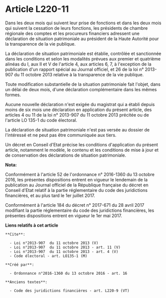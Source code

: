 # Article L220-11

Dans les deux mois qui suivent leur prise de fonctions et dans les deux mois qui suivent la cessation de leurs fonctions, les
présidents de chambre régionale des comptes et les procureurs financiers adressent une déclaration de situation patrimoniale
au président de la Haute Autorité pour la transparence de la vie publique.

La déclaration de situation patrimoniale est établie, contrôlée et sanctionnée dans les conditions et selon les modalités
prévues aux premier et quatrième alinéas du I, aux II et V de l'article 4, aux articles 6, 7, à l'exception de la publication
d'un rapport spécial au Journal officiel, et 26 de la loi n° 2013-907 du 11 octobre 2013 relative à la transparence de la vie
publique.

Toute modification substantielle de la situation patrimoniale fait l'objet, dans un délai de deux mois, d'une déclaration
complémentaire dans les mêmes formes.

Aucune nouvelle déclaration n'est exigée du magistrat qui a établi depuis moins de six mois une déclaration en application du
présent article, des articles 4 ou 11 de la loi n° 2013-907 du 11 octobre 2013 précitée ou de l'article LO 135-1 du code
électoral.

La déclaration de situation patrimoniale n'est pas versée au dossier de l'intéressé et ne peut pas être communiquée aux
tiers.

Un décret en Conseil d'Etat précise les conditions d'application du présent article, notamment le modèle, le contenu et les
conditions de mise à jour et de conservation des déclarations de situation patrimoniale.

**Nota:**

Conformément à l'article 52 de l'ordonnance n° 2016-1360 du 13 octobre 2016, les présentes dispositions entrent en vigueur le
lendemain de la publication au Journal officiel de la République française du décret en Conseil d'Etat relatif à la partie
réglementaire du code des juridictions financières, et au plus tard le 1er juillet 2017.

Conformément à l'article 184 du décret n° 2017-671 du 28 avril 2017 modifiant la partie réglementaire du code des
juridictions financières, les présentes dispositions entrent en vigueur le 1er mai 2017.

**Liens relatifs à cet article**

	**Cite**:

	  - Loi n°2013-907  du 11 octobre 2013 (V)
	  - Loi n°2013-907  du 11 octobre 2013 - art. 11 (V)
	  - Loi n°2013-907  du 11 octobre 2013 - art. 4 (V)
	  - Code électoral - art. LO135-1 (M)

	**Créé par**:

	  - Ordonnance n°2016-1360 du 13 octobre 2016 - art. 16

	**Anciens textes**:

	  - Code des juridictions financières - art. L220-9 (VT)
